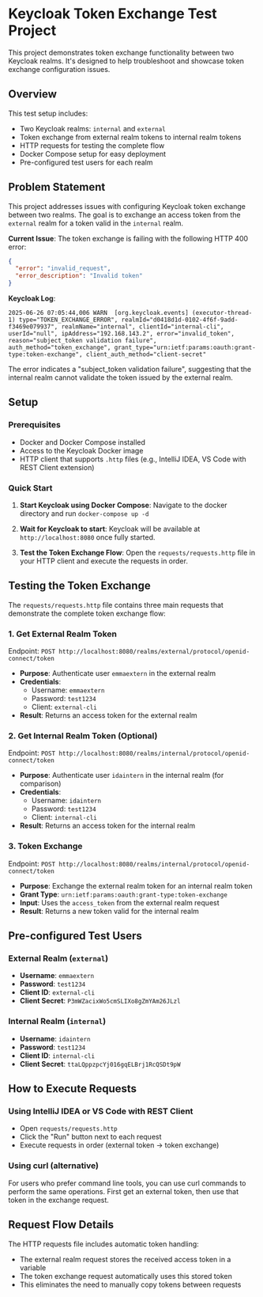 # Keycloak Token Exchange Test Project

This project demonstrates token exchange functionality between two Keycloak realms. It's designed to
help troubleshoot and showcase token exchange configuration issues.

## Overview

This test setup includes:

- Two Keycloak realms: `internal` and `external`
- Token exchange from external realm tokens to internal realm tokens
- HTTP requests for testing the complete flow
- Docker Compose setup for easy deployment
- Pre-configured test users for each realm

## Problem Statement

This project addresses issues with configuring Keycloak token exchange between two realms. The goal
is to exchange an access token from the `external` realm for a token valid in the `internal` realm.

**Current Issue**: The token exchange is failing with the following HTTP 400 error:

```json
{
  "error": "invalid_request",
  "error_description": "Invalid token"
}
```

**Keycloak Log**:

```
2025-06-26 07:05:44,006 WARN  [org.keycloak.events] (executor-thread-1) type="TOKEN_EXCHANGE_ERROR", realmId="d0418d1d-0102-4f6f-9add-f3469e079937", realmName="internal", clientId="internal-cli", userId="null", ipAddress="192.168.143.2", error="invalid_token", reason="subject_token validation failure", auth_method="token_exchange", grant_type="urn:ietf:params:oauth:grant-type:token-exchange", client_auth_method="client-secret"
```

The error indicates a "subject_token validation failure", suggesting that the internal realm cannot
validate the token issued by the external realm.

## Setup

### Prerequisites

- Docker and Docker Compose installed
- Access to the Keycloak Docker image
- HTTP client that supports `.http` files (e.g., IntelliJ IDEA, VS Code with REST Client extension)

### Quick Start

1. **Start Keycloak using Docker Compose**:
   Navigate to the docker directory and run `docker-compose up -d`

2. **Wait for Keycloak to start**:
   Keycloak will be available at `http://localhost:8080` once fully started.

3. **Test the Token Exchange Flow**:
   Open the `requests/requests.http` file in your HTTP client and execute the requests in order.

## Testing the Token Exchange

The `requests/requests.http` file contains three main requests that demonstrate the complete token
exchange flow:

### 1. Get External Realm Token

Endpoint: `POST http://localhost:8080/realms/external/protocol/openid-connect/token`

- **Purpose**: Authenticate user `emmaextern` in the external realm
- **Credentials**:
    - Username: `emmaextern`
    - Password: `test1234`
    - Client: `external-cli`
- **Result**: Returns an access token for the external realm

### 2. Get Internal Realm Token (Optional)

Endpoint: `POST http://localhost:8080/realms/internal/protocol/openid-connect/token`

- **Purpose**: Authenticate user `idaintern` in the internal realm (for comparison)
- **Credentials**:
    - Username: `idaintern`
    - Password: `test1234`
    - Client: `internal-cli`
- **Result**: Returns an access token for the internal realm

### 3. Token Exchange

Endpoint: `POST http://localhost:8080/realms/internal/protocol/openid-connect/token`

- **Purpose**: Exchange the external realm token for an internal realm token
- **Grant Type**: `urn:ietf:params:oauth:grant-type:token-exchange`
- **Input**: Uses the `access_token` from the external realm request
- **Result**: Returns a new token valid for the internal realm

## Pre-configured Test Users

### External Realm (`external`)

- **Username**: `emmaextern`
- **Password**: `test1234`
- **Client ID**: `external-cli`
- **Client Secret**: `P3mWZacixWo5cmSLIXo8gZmYAm26JLzl`

### Internal Realm (`internal`)

- **Username**: `idaintern`
- **Password**: `test1234`
- **Client ID**: `internal-cli`
- **Client Secret**: `ttaLQppzpcYj016gqELBrj1RcQSDt9pW`

## How to Execute Requests

### Using IntelliJ IDEA or VS Code with REST Client

- Open `requests/requests.http`
- Click the "Run" button next to each request
- Execute requests in order (external token → token exchange)

### Using curl (alternative)

For users who prefer command line tools, you can use curl commands to perform the same operations.
First get an external token, then use that token in the exchange request.

## Request Flow Details

The HTTP requests file includes automatic token handling:

- The external realm request stores the received access token in a variable
- The token exchange request automatically uses this stored token
- This eliminates the need to manually copy tokens between requests
